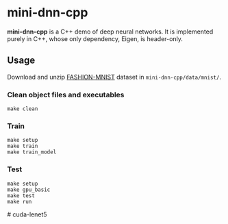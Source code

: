 # mini-dnn-cpp
**mini-dnn-cpp** is a C++ demo of deep neural networks. It is implemented purely in C++, whose only dependency, Eigen, is header-only. 

## Usage
Download and unzip [FASHION-MNIST](https://www.kaggle.com/datasets/zalando-research/fashionmnist) dataset in `mini-dnn-cpp/data/mnist/`.

### Clean object files and executables
```shell
make clean
```

### Train
```shell
make setup
make train
make train_model
```

### Test
```shell
make setup
make gpu_basic
make test
make run
```
#   c u d a - l e n e t 5  
 